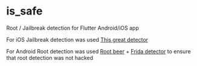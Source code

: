 # is_safe
Root / Jailbreak detection for Flutter Android/iOS app

For iOS Jailbreak detection was used [This great detector](https://github.com/avltree9798/isJailbroken)

For Android Root detection was used [Root beer](https://github.com/scottyab/rootbeer) + [Frida detector](https://github.com/darvincisec/DetectFrida) to ensure that root detection was not hacked

